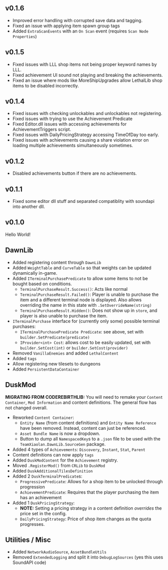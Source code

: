 ## v0.1.6
- Improved error handling with corrupted save data and tagging.
- Fixed an issue with applying item spawn group tags
- Added `ExtraScanEvents` with an `On Scan` event (requires `Scan Node Properties`)

## v0.1.5

- Fixed issues with LLL shop items not being proper keyword names by LLL.
- Fixed achievement UI sound not playing and breaking the achievements.
- Fixed an issue where mods like MoreShipUpgrades allow LethalLib shop items to be disabled incorrectly.

## v0.1.4

- Fixed issues with checking unlockables and unlockables not registering.
- Fixed issues with trying to use the Achievement Predicate
- Fixed Editor.dll issues with accessing achievements for AchievementTriggers script.
- Fixed issues with DailyPricingStrategy accessing TimeOfDay too early.
- Fixed issues with achievements causing a share violation error on loading multiple achievements simultaneously sometimes.

## v0.1.2

- Disabled achievements button if there are no achievements.

## v0.1.1

- Fixed some editor dll stuff and separated compatiblity with soundapi into another dll.

## v0.1.0

Hello World!

## DawnLib

- Added registering content through `DawnLib`
- Added `WeightTable` and `CurveTable` so that weights can be updated dynamically in-game.
- Added `ITerminalPurchasePredicate` to allow some items to not be bought based on conditions.
  - `TerminalPurchaseResult.Success()`: Acts like normal
  - `TerminalPurchaseResult.Failed()`: Player is unable to purchase the item and a different terminal node is displayed. Also allows overriding the name in this state with `.SetOverrideName(string)`
  - `TerminalPurchaseResult.Hidden()`: Does not show up in `store`, and player is also unable to purchase the item.
- `ITerminalPurchase` interface for (currently only some) possible terminal purchases:
  - `ITerminalPurchasePredicate Predicate`: see above, set with `builder.SetPredicate(predicate)`
  - `IProvider<int> Cost`: allows cost to be easily updated, set with `builder.SetCost(int)` or `builder.SetCost(provider)`
- Removed `VanillaEnemies` and added `LethalContent`
- Added `tags`
- Allow registering new tilesets to dungeons
- Added `PersistentDataContainer`

## DuskMod

**MIGRATING FROM CODEREBIRTHLIB:** 
You will need to remake your `Content Container`, `Mod Information` and content definitions. 
The general flow has not changed overall.

- Reworked `Content Container`:
  - `Entity Name` (from content definitions) and `Entity Name Reference` have been removed. Instead, content can just be referenced.
  - `Asset Bundle Name` is now a dropdown.
  - Button to dump all `NamespacedKey`s to a `.json` file to be used with the `TeamXiaolan.DawnLib.SourceGen` package.
- Added 4 types of `Achievements`: `Discovery`, `Instant`, `Stat`, `Parent`
- Content definitions can now apply `tags`
- Added `DuskModContent` for the `Achievement` registry.
- Moved `.RegisterMod()` from `CRLib` to `DuskMod`
- Added `DuskAdditionalTilesDefinition`
- Added 2 `DuskTerminalPredicate`s:
  - `ProgressivePredicate`: Allows for a shop item to be unlocked through progression
  - `AchievementPredicate`: Requires that the player purchasing the item has an achievement
- Added 1 `DuskPricingStrategy`:
  - **NOTE:** Setting a pricing strategy in a content definition *overrides* the price set in the config.
  - `DailyPricingStrategy`: Price of shop item changes as the quota progresses.

## Utilities / Misc

- Added `NetworkAudioSource`, `AssetBundleUtils`
- Removed `ExtendedLogging` and split it into `DebugLogSources` (yes this uses SoundAPI code)
